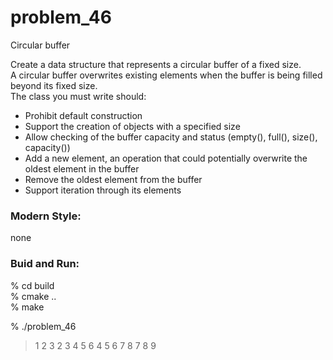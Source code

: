 problem_46
===============

Circular buffer

Create a data structure that represents a circular buffer of a fixed size.   
A circular buffer overwrites existing elements when the buffer is being filled beyond its fixed size.   
The class you must write should:

- Prohibit default construction  
- Support the creation of objects with a specified size  
- Allow checking of the buffer capacity and status (empty(), full(), size(), capacity())  
- Add a new element, an operation that could potentially overwrite the oldest element in the buffer  
- Remove the oldest element from the buffer   
- Support iteration through its elements  


### Modern Style:  
none

### Buid and Run:  
% cd build  
% cmake ..  
% make  

% ./problem_46  
> 1 2 3 
> 2 3 4 5 6 
> 4 5 6 7 8 
>7 8 
> 9



